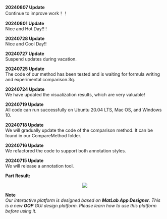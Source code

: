 **20240807 Update**   
Continue to improve work！！  

**20240801 Update**   
Nice and Hot Day!!  !  

**20240728 Update**  
Nice and Cool Day!!    

**20240727 Update**   
Suspend updates during vacation.   


**20240725 Update**   
The code of our method has been tested and is waiting for formula writing and experimental comparison.3q.

**20240724 Update**   
We have updated the visualization results, which are very valuable!   

**20240719 Update**  
All code can run successfully on Ubuntu 20.04 LTS, Mac OS, and Windows 10.     


**20240718 Update**  
We will gradually update the code of the comparison method. It can be found in our CompareMethod folder.


**20240716 Update**  
We refactored the code to support both annotation styles.  


**20240715 Update**  
We will release a annotation tool.   




**Part Result:**
<div align=center scale=0.75>
	<img src="https://github.com/user-attachments/assets/5d55b5bb-f401-4a64-ba44-992b43f822b5"/>
</div>

**Note**     
*Our interactive platform is designed based on **MatLab App Designer**. This is a new **OOP** GUI design platform. Please learn how to use this platform before using it.* 
